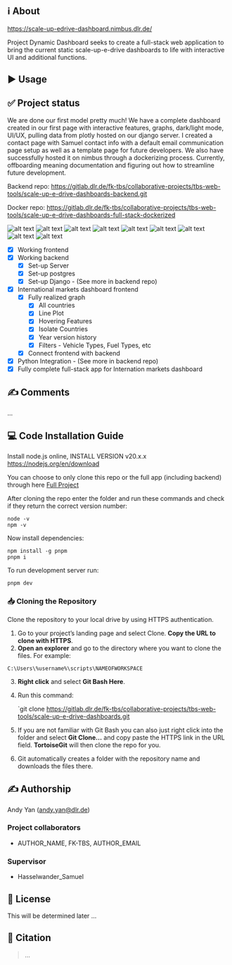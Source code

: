 # <Project Dynamic Dashboard>

## ℹ️ About

https://scale-up-edrive-dashboard.nimbus.dlr.de/


Project Dynamic Dashboard seeks to create a full-stack web application to bring the current static scale-up-e-drive dashboards to life with interactive UI and additional functions.

## ▶️ Usage


## ✅ Project status

We are done our first model pretty much! We have a complete dashboard created in our first page with interactive features, graphs, dark/light mode, UI/UX, pulling data from plotly hosted on our django server. I created a contact page with Samuel contact info with a default email communication page setup as well as a template page for future developers. We also have successfully hosted it on nimbus through a dockerizing process. Currently, offboarding meaning documentation and figuring out how to streamline future development.

Backend repo: https://gitlab.dlr.de/fk-tbs/collaborative-projects/tbs-web-tools/scale-up-e-drive-dashboards-backend.git

Docker repo: https://gitlab.dlr.de/fk-tbs/collaborative-projects/tbs-web-tools/scale-up-e-drive-dashboards-full-stack-dockerized

![alt text](/readme/image.png)
![alt text](/readme/image-1.png)
![alt text](/readme/image-2.png)
![alt text](/readme/image-3.png)
![alt text](/readme/image-4.png)
![alt text](/readme/image-5.png)
![alt text](/readme/image-6.png)
![alt text](/readme/image-7.png)
![alt text](/readme/image-8.png)


- [x] Working frontend
- [x] Working backend
    - [x] Set-up Server
    - [x] Set-up postgres
    - [x] Set-up Django - (See more in backend repo)
- [x] International markets dashboard frontend
    - [x] Fully realized graph
        - [x] All countries
        - [x] Line Plot
        - [x] Hovering Features
        - [x] Isolate Countries
        - [x] Year version history
        - [x] Filters - Vehicle Types, Fuel Types, etc
    - [x] Connect frontend with backend
- [x] Python Integration - (See more in backend repo)
- [x] Fully complete full-stack app for Internation markets dashboard

## ✍️ Comments

...

## 💻 Code Installation Guide


Install node.js online, INSTALL VERSION v20.x.x
https://nodejs.org/en/download

You can choose to only clone this repo or the full app (including backend) through here [Full Project](https://gitlab.dlr.de/fk-tbs/collaborative-projects/tbs-web-tools/scale-up-e-drive-dashboards-full-stack-dockerized)

After cloning the repo enter the folder and run these commands and check if they return the correct version number:

```
node -v
npm -v
```

Now install dependencies:
```
npm install -g pnpm
pnpm i
```

To run development server run:

```
pnpm dev
```

### 📥 Cloning the Repository
Clone the repository to your local drive by using HTTPS authentication.

1. Go to your project’s landing page and select Clone. **Copy the URL to clone with HTTPS**.
1. **Open an explorer** and go to the directory where you want to clone the files. For example:
```
C:\Users\%username%\scripts\NAMEOFWORKSPACE
```

3. **Right click** and select **Git Bash Here**. 
1. Run this command:

    `git clone https://gitlab.dlr.de/fk-tbs/collaborative-projects/tbs-web-tools/scale-up-e-drive-dashboards.git

5. If you are not familiar with Git Bash you can also just right click into the folder and select **Git Clone...** and copy paste the HTTPS link in the URL field. **TortoiseGit** will then clone the repo for you. 
5. Git automatically creates a folder with the repository name and downloads the files there.

## ✍️ Authorship

Andy Yan (andy.yan@dlr.de)

### Project collaborators
- AUTHOR_NAME, FK-TBS, AUTHOR_EMAIL

### Supervisor
- Hasselwander_Samuel

## 📃 License

This will be determined later ...

## 📖 Citation
> ...